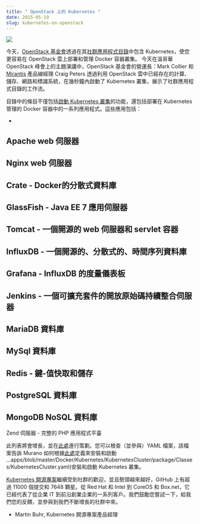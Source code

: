 ```yaml
---
title: " OpenStack 上的 Kubernetes "
date: 2015-05-19
slug: kubernetes-on-openstack
---
```


<!--
---
title: " Kubernetes on OpenStack "
date: 2015-05-19
slug: kubernetes-on-openstack
url: /zh-cn/blog/2015/05/Kubernetes-On-Openstack
---
-->

[![](https://3.bp.blogspot.com/-EOrCHChZJZE/VVZzq43g6CI/AAAAAAAAF-E/JUilRHk369E/s400/Untitled%2Bdrawing.jpg)](https://3.bp.blogspot.com/-EOrCHChZJZE/VVZzq43g6CI/AAAAAAAAF-E/JUilRHk369E/s1600/Untitled%2Bdrawing.jpg)


<!--
Today, the [OpenStack foundation](https://www.openstack.org/foundation/) made it even easier for you deploy and manage clusters of Docker containers on OpenStack clouds by including Kubernetes in its [Community App Catalog](http://apps.openstack.org/). &nbsp;At a keynote today at the OpenStack Summit in Vancouver, Mark Collier, COO of the OpenStack Foundation, and Craig Peters, &nbsp;[Mirantis](https://www.mirantis.com/) product line manager, demonstrated the Community App Catalog workflow by launching a Kubernetes cluster in a matter of seconds by leveraging the compute, storage, networking and identity systems already present in an OpenStack cloud.
-->
今天，[OpenStack 基金會](https://www.openstack.org/foundation/)透過在其[社群應用程式目錄](http://apps.openstack.org/)中包含 Kubernetes，使您更容易在 OpenStack 雲上部署和管理 Docker 容器叢集。
今天在溫哥華 OpenStack 峰會上的主題演講中，OpenStack 基金會的營運長：Mark Collier 和 [Mirantis](https://www.mirantis.com/) 產品線經理 Craig Peters 透過利用 OpenStack 雲中已經存在的計算、儲存、網路和標識系統，在幾秒鐘內啟動了 Kubernetes 叢集，展示了社群應用程式目錄的工作流。

<!--
The entries in the catalog include not just the ability to [start a Kubernetes cluster](http://apps.openstack.org/#tab=murano-apps&asset=Kubernetes%20Cluster), but also a range of applications deployed in Docker containers managed by Kubernetes. These applications include:
-->
目錄中的條目不僅包括[啟動 Kubernetes 叢集](http://apps.openstack.org/#tab=murano-apps&asset=Kubernetes%20Cluster)的功能，還包括部署在 Kubernetes 管理的 Docker 容器中的一系列應用程式。這些應用包括：

<!--

-
Apache web server
-
Nginx web server
-
Crate - The Distributed Database for Docker
-
GlassFish - Java EE 7 Application Server
-
Tomcat - An open-source web server and servlet container
-
InfluxDB - An open-source, distributed, time series database
-
Grafana - Metrics dashboard for InfluxDB
-
Jenkins - An extensible open source continuous integration server
-
MariaDB database
-
MySql database
-
Redis - Key-value cache and store
-
PostgreSQL database
-
MongoDB NoSQL database
-
Zend Server - The Complete PHP Application Platform

-->


-
Apache web 伺服器
-
Nginx web 伺服器
-
Crate - Docker的分散式資料庫
-
GlassFish - Java EE 7 應用伺服器
-
Tomcat - 一個開源的 web 伺服器和 servlet 容器
-
InfluxDB - 一個開源的、分散式的、時間序列資料庫
-
Grafana -   InfluxDB 的度量儀表板
-
Jenkins - 一個可擴充套件的開放原始碼持續整合伺服器
-
MariaDB 資料庫
-
MySql 資料庫
-
Redis - 鍵-值快取和儲存
-
PostgreSQL 資料庫
-
MongoDB NoSQL 資料庫
-
Zend 伺服器 - 完整的 PHP 應用程式平臺

<!--
This list will grow, and is curated [here](https://opendev.org/x/k8s-docker-suite-app-murano/src/branch/master/Kubernetes). You can examine (and contribute to) the YAML file that tells Murano how to install and start the Kubernetes cluster [here](https://opendev.org/x/k8s-docker-suite-app-murano/src/branch/master/Kubernetes/KubernetesCluster/package/Classes/KubernetesCluster.yaml).
-->
此列表將會增長，並在[此處](https://opendev.org/x/k8s-docker-suite-app-murano/src/branch/master/Kubernetes)進行策劃。您可以檢查（並參與）YAML 檔案，該檔案告訴 Murano 如何根據[此處](https://opendev.org/x/k8s-docker-suite-app-murano/src/branch/master/Kubernetes/KubernetesCluster/package/Classes/KubernetesCluster.yaml)定義來安裝和啟動 ...apps/blob/master/Docker/Kubernetes/KubernetesCluster/package/Classes/KubernetesCluster.yaml)安裝和啟動 Kubernetes 叢集。

<!--
[The Kubernetes open source project](https://github.com/GoogleCloudPlatform/kubernetes) has continued to see fantastic community adoption and increasing momentum, with over 11,000 commits and 7,648 stars on GitHub. With supporters ranging from Red Hat and Intel to CoreOS and Box.net, it has come to represent a range of customer interests ranging from enterprise IT to cutting edge startups. We encourage you to give it a try, give us your feedback, and get involved in our growing community.
-->
[Kubernetes 開源專案](https://github.com/GoogleCloudPlatform/kubernetes)繼續受到社群的歡迎，並且勢頭越來越好，GitHub 上有超過 11000 個提交和 7648 顆星。從 Red Hat 和 Intel 到 CoreOS 和 Box.net，它已經代表了從企業 IT 到前沿創業企業的一系列客戶。我們鼓勵您嘗試一下，給我們您的反饋，並參與到我們不斷增長的社群中來。


<!--

- Martin Buhr, Product Manager, Kubernetes Open Source Project

-->

- Martin Buhr, Kubernetes 開源專案產品經理

